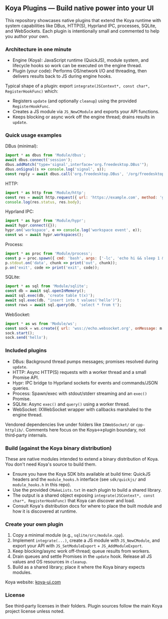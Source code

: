 ## Koya Plugins — Build native power into your UI

This repository showcases native plugins that extend the Koya runtime with system capabilities like DBus, HTTP(S), Hyprland IPC, processes, SQLite, and WebSockets. Each plugin is intentionally small and commented to help you author your own.

### Architecture in one minute

- Engine (Koya): JavaScript runtime (QuickJS), module system, and lifecycle hooks so work can be executed on the engine thread.
- Plugin (your code): Performs OS/network I/O and threading, then delivers results back to JS during engine hooks.

Typical shape of a plugin: export `integrate(JSContext*, const char*, RegisterHookFunc)` which:

- Registers `update` (and optionally `cleanup`) using the provided `RegisterHookFunc`.
- Creates a JS module via `JS_NewCModule` and exports your API functions.
- Keeps blocking or async work off the engine thread; drains results in `update`.

### Quick usage examples

DBus (minimal):
```js
import * as dbus from 'Module/dbus';
await dbus.connect('session');
dbus.addMatch("type='signal',interface='org.freedesktop.DBus'");
dbus.onSignal(s => console.log('signal', s));
const reply = await dbus.call('org.freedesktop.DBus', '/org/freedesktop/DBus', 'org.freedesktop.DBus', 'ListNames');
```

HTTP:
```js
import * as http from 'Module/http';
const res = await http.request({ url: 'https://example.com', method: 'get' });
console.log(res.status, res.body);
```

Hyprland IPC:
```js
import * as hypr from 'Module/hypr';
await hypr.connect({});
hypr.on('workspace', e => console.log('workspace event', e));
const ws = await hypr.workspaces();
```

Process:
```js
import * as proc from 'Module/process';
const p = proc.spawn({ cmd: 'bash', args: ['-lc', 'echo hi && sleep 1 && echo bye'] });
p.stdout.on('data', chunk => print('out', chunk));
p.on('exit', code => print('exit', code));
```

SQLite:
```js
import * as sql from 'Module/sqlite';
const db = await sql.openInMemory();
await sql.exec(db, 'create table t(x)');
await sql.exec(db, "insert into t values('hello')");
const rows = await sql.query(db, 'select * from t');
```

WebSocket:
```js
import * as ws from 'Module/ws';
const sock = ws.create({ url: 'wss://echo.websocket.org', onMessage: m => print('msg', m) });
sock.start();
sock.send('hello');
```

### Included plugins

- DBus: Background thread pumps messages; promises resolved during `update`.
- HTTP: Async HTTP(S) requests with a worker thread and a small Promise API.
- Hypr: IPC bridge to Hyprland sockets for events and commands/JSON queries.
- Process: Spawn/exec with stdout/stderr streaming and an `exec()` Promise.
- SQLite: Async `exec()` and `query()` using a worker thread.
- WebSocket: IXWebSocket wrapper with callbacks marshaled to the engine thread.

Vendored dependencies live under folders like `IXWebSocket/` or `cpp-httplib/`. Comments here focus on the Koya↔plugin boundary, not third‑party internals.

### Build (against the Koya binary distribution)

These are native modules intended to extend a binary distribution of Koya. You don't need Koya's source to build them.

- Ensure you have the Koya SDK bits available at build time: QuickJS headers and the `module_hooks.h` interface (see `sdk/quickjs/` and `module_hooks.h` in this repo).
- Use the provided `CMakeLists.txt` in each plugin to build a shared library.
- The output is a shared object exposing `integrate(JSContext*, const char*, RegisterHookFunc)` that Koya can discover and load.
- Consult Koya's distribution docs for where to place the built module and how it is discovered at runtime.

### Create your own plugin

1. Copy a minimal module (e.g., `sqlite/src/module.cpp`).
2. Implement `integrate(...)`, create a JS module with `JS_NewCModule`, and export your API with `JS_SetModuleExport` + `JS_AddModuleExport`.
3. Keep blocking/async work off-thread; queue results from workers.
4. Drain queues and settle Promises in the `update` hook. Release all JS values and OS resources in `cleanup`.
5. Build as a shared library; place it where the Koya binary expects modules.

Koya website: [koya-ui.com](https://www.koya-ui.com)

### License

See third‑party licenses in their folders. Plugin sources follow the main Koya project license unless noted.


